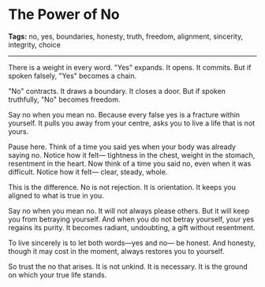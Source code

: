 # The Power of No

**Tags:** no, yes, boundaries, honesty, truth, freedom, alignment, sincerity, integrity, choice

---

There is a weight in every word.
"Yes" expands.
It opens.
It commits.
But if spoken falsely,
"Yes" becomes a chain.

"No" contracts.
It draws a boundary.
It closes a door.
But if spoken truthfully,
"No" becomes freedom.

Say no when you mean no.
Because every false yes
is a fracture within yourself.
It pulls you away from your centre,
asks you to live a life
that is not yours.

Pause here.
Think of a time you said yes
when your body was already saying no.
Notice how it felt—
tightness in the chest,
weight in the stomach,
resentment in the heart.
Now think of a time you said no,
even when it was difficult.
Notice how it felt—
clear, steady, whole.

This is the difference.
No is not rejection.
It is orientation.
It keeps you aligned
to what is true in you.

Say no when you mean no.
It will not always please others.
But it will keep you from betraying yourself.
And when you do not betray yourself,
your yes regains its purity.
It becomes radiant,
undoubting,
a gift without resentment.

To live sincerely
is to let both words—yes and no—
be honest.
And honesty,
though it may cost in the moment,
always restores you to yourself.

So trust the no that arises.
It is not unkind.
It is necessary.
It is the ground on which your true life stands.
